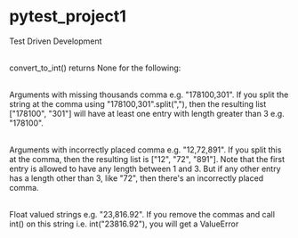 # pytest_project1
Test Driven Development


<br>convert_to_int() returns None for the following:

<br>Arguments with missing thousands comma e.g. "178100,301". If you split the string at the comma using "178100,301".split(","), then the resulting list ["178100", "301"] will have at least one entry with length greater than 3 e.g. "178100".

<br>Arguments with incorrectly placed comma e.g. "12,72,891". If you split this at the comma, then the resulting list is ["12", "72", "891"]. Note that the first entry is allowed to have any length between 1 and 3. But if any other entry has a length other than 3, like "72", then there's an incorrectly placed comma.

<br>Float valued strings e.g. "23,816.92". If you remove the commas and call int() on this string i.e. int("23816.92"), you will get a ValueError
